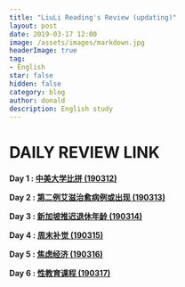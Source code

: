 ```yaml
---
title: "LiuLi Reading's Review (updating)"
layout: post
date: 2019-03-17 12:00
image: /assets/images/markdown.jpg
headerImage: true
tag:
- English
star: false
hidden: false
category: blog
author: donald
description: English study
---
```


# DAILY REVIEW LINK



**Day 1  :  [中美大学比拼 (190312)](https://shimo.im/docs/8HpwDlQnga8DoBeb/read)**

**Day 2  :  [第二例艾滋治愈病例或出现 (190313)](https://shimo.im/docs/j8J6OcOXUnkdLoIi/read)**

**Day 3  :  [新加坡推迟退休年龄 (190314)](https://shimo.im/docs/MAaD3TYWf44EgjcO/read)**

**Day 4  :  [周末补觉 (190315)](https://shimo.im/docs/HZWk1tR5EG4bAZei/read)**

**Day 5  :  [焦虑经济 (190316)](https://shimo.im/docs/p0CHyeGCctINn7Jk/read)**

**Day 6  :  [性教育课程 (190317)](https://shimo.im/docs/rtTKVlxIpYUVjAOW/read)**